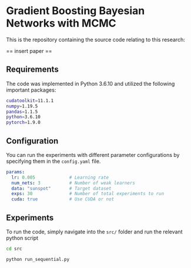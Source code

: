 # Gradient Boosting Bayesian Networks with MCMC

This is the repository containing the source code relating to this research:

== insert paper ==

## Requirements

The code was implemented in Python 3.6.10 and utilized the following important packages:

```bash
cudatoolkit=11.1.1
numpy=1.19.5
pandas=1.1.5
python=3.6.10
pytorch=1.9.0
```

## Configuration

You can run the experiments with different parameter configurations by specifying them in the `config.yaml` file.

```yaml
params:
  lr: 0.005             # Learning rate
  num_nets: 3           # Number of weak learners
  data: "sunspot"       # Target dataset
  exps: 30              # Number of total experiments to run
  cuda: true            # Use CUDA or not
```

## Experiments

To run the code, simply navigate into the `src/` folder and run the relevant python script

```bash
cd src

python run_sequential.py
```
